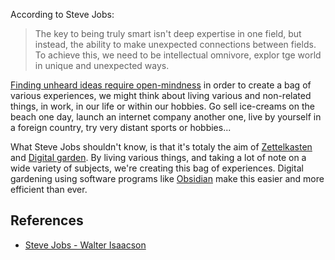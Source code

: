 According to Steve Jobs: 
> The key to being truly smart isn't deep expertise in one field, but instead, the ability to make unexpected connections between fields. To achieve this, we need to be intellectual omnivore, explor tge world in unique and unexpected ways.

[Finding unheard ideas require open-mindness](202106172158%20Finding%20unheard%20ideas%20require%20open-mindness.md) in order to create a bag of various experiences, we might think about living various and non-related things, in work, in our life or within our hobbies. Go sell ice-creams on the beach one day, launch an internet company another one, live by yourself in a foreign country, try very distant sports or hobbies...

What Steve Jobs shouldn't know, is that it's totaly the aim of [Zettelkasten](The%20zettelkasten%20method%20and%20how%20to%20take%20smart%20notes.md) and [Digital garden](Digital%20garden.md). By living various things, and taking a lot of note on a wide variety of subjects, we're creating this bag of experiences. Digital gardening using software programs like [Obsidian](https://obsidian.md) make this easier and more efficient than ever. 

## References
- [Steve Jobs - Walter Isaacson](Steve%20Jobs%20-%20Walter%20Isaacson.md)